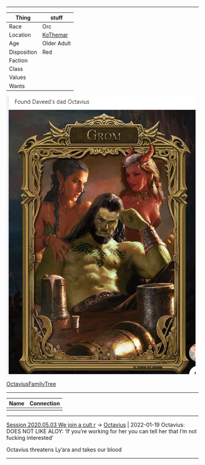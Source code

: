 ***
| Thing       | stuff                             |
| ----------- | --------------------------------- |
| Race        | Orc                               |
| Location    | [KoThemar](../places/KoThemar.md) |
| Age         | Older Adult                       |
| Disposition | Red                               |
| Faction     |                                   |
| Class       |                                   |
| Values      |                                   |
| Wants       |                                   |


![Octavius](../Attachments/Octavius.png)

[OctaviusFamilyTree](../Attachments/OctaviusFamilyTree.png)

***
| Name | Connection |
| ---- | ---------- |
|      |            |

---

[Session 2020.05.03 We join a cult r](TheWik-main/sessions/notes_matteo_brianedit/Session%202020.05.03%20We%20join%20a%20cult%20r.md) -> [Octavius](Octavius.md) | 2022-01-19
Octavius: DOES NOT LIKE ALOY: ‘If you’re working for her you can tell her that I’m not fucking interested’

Octavius threatens Ly’ara and takes our blood

---
